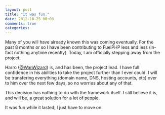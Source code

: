```yaml
---
layout: post
title: "It was fun."
date: 2012-10-25 00:00
comments: true
categories: 
---
```


Many of you will have already known this was coming eventually.  For the past 8 months or so I have been contributing to FuelPHP less and less (in-fact nothing anytime recently).  Today, I am officially stepping away from the project.

Harro ([@WanWizard](http://twitter.com/WanWizard)) is, and has been, the project lead. I have full confidence in his abilities to take the project further than I ever could.  I will be transfering everything (domain name, DNS, hosting accounts, etc) over to him over the next few days, so no worries about any of that.

This decision has nothing to do with the framework itself. I still believe it is, and will be, a great solution for a lot of people.

It was fun while it lasted, I just have to move on.
